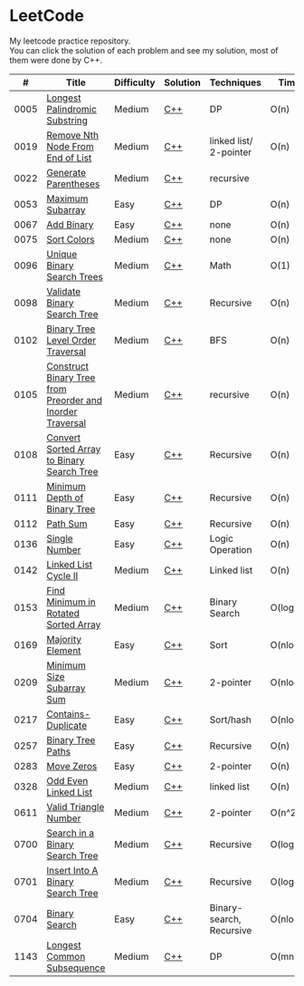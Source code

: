 # LeetCode
My leetcode practice repository. <br>
You can click the solution of each problem and see my solution, most of them were done by C++.


|  #  | Title | Difficulty | Solution |  Techniques | Time | Space | Notes |
| --- | ----- | ---------- | -------- | ----------- | ---- | ----- | ----- |
| 0005 |[Longest Palindromic Substring](https://leetcode.com/problems/longest-palindromic-substring/)| Medium | [C++](/0005-Longest-Palindromic-Substring.cpp) | DP | O(n) | O(1) |
| 0019 | [Remove Nth Node From End of List](https://leetcode.com/problems/remove-nth-node-from-end-of-list/) | Medium | [C++](/0019-Remove-Nth-Node-From-End-of-List.cpp) | linked list/ 2-pointer | O(n) | O(1)|
| 0022 |[Generate Parentheses](https://leetcode.com/problems/generate-parentheses/) | Medium | [C++](/0022-Generate-Parentheses.cpp) | recursive | | |
| 0053 |[Maximum Subarray](https://leetcode.com/problems/maximum-subarray/) | Easy | [C++](/0053-Maximum-Subarray.cpp) | DP | O(n) | O(1) |
| 0067 |[Add Binary](https://leetcode.com/problems/add-binary/) | Easy| [C++](/0067-Add-Binary.cpp) | none | O(n)| O(1) | |
| 0075 | [Sort Colors](https://leetcode.com/problems/sort-colors/) | Medium | [C++](/0075-Sort-Colors.cpp) | none | O(n) | O(1) |
| 0096 | [Unique Binary Search Trees](https://leetcode.com/problems/unique-binary-search-trees/) | Medium | [C++](/0096-Unique-Binary-Search-Trees.cpp) | Math | O(1) | O(1) |
| 0098 | [Validate Binary Search Tree](https://leetcode.com/problems/validate-binary-search-tree/) | Medium | [C++](/0098-Validate-Binary-Search-Tree.cpp) | Recursive | O(n) | O(1) | |
| 0102 |[Binary Tree Level Order Traversal](https://leetcode.com/problems/binary-tree-level-order-traversal/) | Medium | [C++](/0102-Binary-Tree-Level-Order-Traversal.cpp) | BFS | O(n) | O(n) | |
| 0105| [Construct Binary Tree from Preorder and Inorder Traversal](https://leetcode.com/problems/construct-binary-tree-from-preorder-and-inorder-traversal/)| Medium| [C++](/0105-Construct-Binary-Tree-from-Preorder-and-Inorder-Traversal.cpp) | recursive| O(n) | O(1) | |
| 0108 | [Convert Sorted Array to Binary Search Tree](https://leetcode.com/problems/convert-sorted-array-to-binary-search-tree/) | Easy | [C++](/0108-Convert-Sorted-Array-to-Binary-Search-Tree.cpp) | Recursive | O(n) | O(1) | |
| 0111 |[Minimum Depth of Binary Tree](https://leetcode.com/problems/minimum-depth-of-binary-tree/)| Easy | [C++](/0111-Minimum-Depth-of-Binary-Tree.cpp) | Recursive | O(n) | O(n) |
| 0112 | [Path Sum](https://leetcode.com/problems/path-sum/) | Easy | [C++](/0112-Path-Sum.cpp) | Recursive | O(n) | O(1)| 
| 0136 | [Single Number](https://leetcode.com/problems/single-number/)| Easy | [C++](/0136-Single-Number.cpp) | Logic Operation | O(n) | O(1) |
| 0142 | [Linked List Cycle II](https://leetcode.com/problems/linked-list-cycle-ii/)| Medium | [C++](/0142-Linked-List-Cycle-II.cpp) | Linked list| O(n) | O(1) |
| 0153 | [Find Minimum in Rotated Sorted Array](https://leetcode.com/problems/find-minimum-in-rotated-sorted-array/) | Medium | [C++](/0153-Find-Minimum-in-Rotated-Sorted-Array.cpp) | Binary Search | O(logn) | O(1) |
| 0169 | [Majority Element](https://leetcode.com/problems/majority-element/)| Easy | [C++](/0169-Majority-Element.cpp) | Sort | O(nlogn) | O(1) |
| 0209 | [Minimum Size Subarray Sum](https://leetcode.com/problems/minimum-size-subarray-sum/) | Medium | [C++](/0209-Minimum-Size-Subarray-Sum.cpp) | 2-pointer | O(nlogn) | O(n) | 
| 0217 | [Contains-Duplicate](https://leetcode.com/problems/contains-duplicate/) | Easy | [C++](/0217-Contains-Duplicate.cpp) | Sort/hash | O(nlogn) | O(1) |
| 0257 | [Binary Tree Paths](https://leetcode.com/problems/binary-tree-paths/) | Easy | [C++](/0257-Binary-Tree-Paths.cpp) | Recursive | O(n) | O(n) | ⭐ |
| 0283 | [Move Zeros](https://leetcode.com/problems/move-zeroes/) | Easy | [C++](/0283-Move-Zeros.cpp) | 2-pointer | O(n) | O(1) | |
| 0328 | [Odd Even Linked List](https://leetcode.com/problems/odd-even-linked-list/) | Medium | [C++](/0328-Odd-Even-Linked-List.cpp) | linked list | O(n) | O(1) |
| 0611 | [Valid Triangle Number](https://leetcode.com/problems/valid-triangle-number/) | Medium | [C++](/0611-Valid-Triangle-Number.cpp) | 2-pointer | O(n^2) | O(1) |
| 0700 | [Search in a Binary Search Tree](https://leetcode.com/problems/search-in-a-binary-search-tree/) | Medium | [C++](0700-Search-in-a-Binary-Search-Tree.cpp)| Recursive | O(logn) | O(1) |
| 0701 | [Insert Into A Binary Search Tree](https://leetcode.com/problems/insert-into-a-binary-search-tree/)| Medium | [C++]() | Recursive | O(logn) | O(1)| |
| 0704 | [Binary Search](https://leetcode.com/problems/binary-search/) | Easy | [C++](/0704-Binary-Search.cpp) | Binary-search, Recursive | O(nlogn) | O(1) | |
| 1143 | [Longest Common Subsequence](https://leetcode.com/problems/longest-common-subsequence/) | Medium | [C++](/1143-Longest-Common-Subsequence.cpp) | DP | O(mn) | O(mn) |
